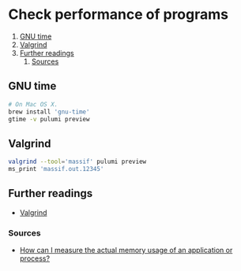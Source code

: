 # Check performance of programs

1. [GNU time](#gnu-time)
1. [Valgrind](#valgrind)
1. [Further readings](#further-readings)
   1. [Sources](#sources)

## GNU time

```sh
# On Mac OS X.
brew install 'gnu-time'
gtime -v pulumi preview
```

## Valgrind

```sh
valgrind --tool='massif' pulumi preview
ms_print 'massif.out.12345'
```

## Further readings

- [Valgrind]

### Sources

- [How can I measure the actual memory usage of an application or process?]

<!--
  Reference
  ═╬═Time══
  -->

<!-- In-article sections -->
<!-- Knowledge base -->
[valgrind]: valgrind.md

<!-- Files -->
<!-- Upstream -->
<!-- Others -->
[how can i measure the actual memory usage of an application or process?]: https://stackoverflow.com/questions/131303/how-can-i-measure-the-actual-memory-usage-of-an-application-or-process
